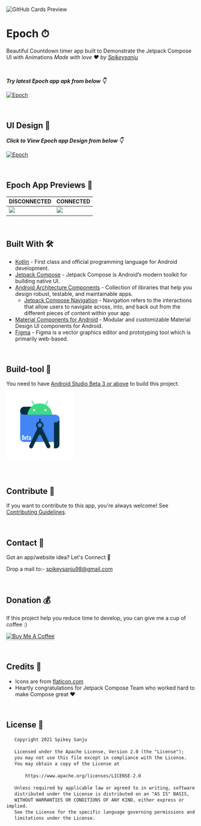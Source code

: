 ![GitHub Cards Preview](https://github.com/Spikeysanju/Epoch/blob/main/art/EPOCH-COVER.png?raw=true)

# Epoch ⏱
Beautiful Countdown timer app built to Demonstrate the Jetpack Compose UI with Animations *Made with love ❤️ by [Spikeysanju](https://github.com/Spikeysanju)*

<br />

***Try latest Epoch app apk from below 👇***

[![Epoch](https://img.shields.io/badge/Epoch-APK-black.svg?style=for-the-badge&logo=android)](https://github.com/Spikeysanju/Epoch/releases/download/v1.0.0-alpha01/Epoch.apk)

<br />

## UI Design 🎨

***Click to View Epoch app Design from below 👇***

[![Epoch](https://img.shields.io/badge/Epoch-FIGMA-black.svg?style=for-the-badge&logo=figma)](https://www.figma.com/file/ExpK3ap5TNcHvDdBfXRXM4/Epoch-App?node-id=0%3A1)

<br />


## Epoch App Previews 👀
DISCONNECTED | CONNECTED
--- | --- |
![](https://github.com/Spikeysanju/Epoch/blob/main/art/DISCONNECTED-MOCK.png) | ![](https://github.com/Spikeysanju/Epoch/blob/main/art/CONNECTED-MOCK.png)

<br />

## Built With 🛠
- [Kotlin](https://kotlinlang.org/) - First class and official programming language for Android development.
- [Jetpack Compose](https://developer.android.com/jetpack/compose) - Jetpack Compose is Android’s modern toolkit for building native UI.
- [Android Architecture Components](https://developer.android.com/topic/libraries/architecture) - Collection of libraries that help you design robust, testable, and maintainable apps.
  - [Jetpack Compose Navigation](https://developer.android.com/jetpack/compose/navigation) - Navigation refers to the interactions that allow users to navigate across, into, and back out from the different pieces of content within your app
- [Material Components for Android](https://github.com/material-components/material-components-android) - Modular and customizable Material Design UI components for Android.
- [Figma](https://figma.com/) - Figma is a vector graphics editor and prototyping tool which is primarily web-based.


<br />

## Build-tool 🧰
You need to have [Android Studio Beta 3 or above](https://developer.android.com/studio/preview) to build this project.
<br>
<img src="./beta_android.png" height="200" alt="Beta-studio"/>

<br>

## Contribute 🤝
If you want to contribute to this app, you're always welcome!
See [Contributing Guidelines](https://github.com/Spikeysanju/Epoch/blob/main/CONTRIBUTING.md).

<br>

## Contact 📩
Got an app/website idea? Let's Connect  🤙

Drop a mail to:- spikeysanju98@gmail.com

<br>

## Donation 💰
If this project help you reduce time to develop, you can give me a cup of coffee :)

<a href="https://www.buymeacoffee.com/Li0hsl4" target="_blank"><img src="https://www.buymeacoffee.com/assets/img/custom_images/yellow_img.png" alt="Buy Me A Coffee" style="height: 41px !important;width: 174px !important;box-shadow: 0px 3px 2px 0px rgba(190, 190, 190, 0.5) !important;-webkit-box-shadow: 0px 3px 2px 0px rgba(190, 190, 190, 0.5) !important;" ></a>

<br>

## Credits 🤗

- Icons are from [flaticon.com](https://tablericons.com)
- Heartly congratulations for Jetpack Compose Team who worked hard to make Compose great ♥️


<br />

## License 🔖

```
   Copyright 2021 Spikey Sanju

   Licensed under the Apache License, Version 2.0 (the "License");
   you may not use this file except in compliance with the License.
   You may obtain a copy of the License at

       https://www.apache.org/licenses/LICENSE-2.0

   Unless required by applicable law or agreed to in writing, software
   distributed under the License is distributed on an "AS IS" BASIS,
   WITHOUT WARRANTIES OR CONDITIONS OF ANY KIND, either express or implied.
   See the License for the specific language governing permissions and
   limitations under the License.

```

